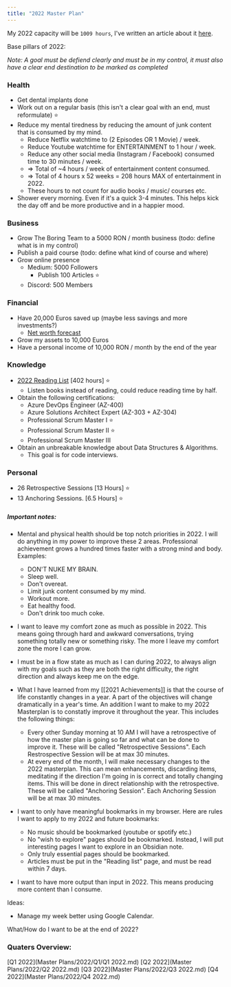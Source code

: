 ```yaml
---
title: "2022 Master Plan"
---
```

My 2022 capacity will be `1009 hours`, I've written an article about it [here](https://theboringteam.com/7-easy-steps-to-know-how-much-you-can-achieve-in-2022-d42bf182a5c8).

Base pillars of 2022:

*Note: A goal must be defiend clearly and must be in my control, it must also have a clear end destination to be marked as completed*

### Health
- Get dental implants done
- Work out on a regular basis (this isn't a clear goal with an end, must reformulate) ⭐
- Reduce my mental tiredness by reducing the amount of junk content that is consumed by my mind.
	- Reduce Netflix watchtime to (2 Episodes OR 1 Movie) / week. 
	- Reduce Youtube watchtime for ENTERTAINMENT to 1 hour / week.
	- Reduce any other social media (Instagram / Facebook) consumed time to 30 minutes / week.
	- => Total of ~4 hours / week of entertainment content consumed.
	- => Total of 4 hours x 52 weeks = 208 hours MAX of entertainment in 2022. 
	- These hours to not count for audio books / music/ courses etc.
- Shower every morning. Even if it's a quick 3-4 minutes. This helps kick the day off and be more productive and in a happier mood.

### Business
- Grow The Boring Team to a 5000 RON / month business (todo: define what is in my control)
- Publish a paid course (todo: define what kind of course and where)
- Grow online presence
	- Medium: 5000 Followers
		- Publish 100 Articles ⭐
	- Discord: 500 Members

### Financial
- Have 20,000 Euros saved up (maybe less savings and more investments?)
	- [Net worth forecast](https://1drv.ms/x/s!ApcHs7l0oRbYgms-eoMdZfG3Rmb0?e=llCl5c)
- Grow my assets to 10,000 Euros
- Have a personal income of 10,000 RON / month by the end of the year

### Knowledge
- [2022 Reading List](https://www.notion.so/c5f483d35ccc4e6fb30d92eff9c00dc9?v=e808a55c2ca1419281e3f91ba0707ab7) [402 hours] ⭐
	- Listen books instead of reading, could reduce reading time by half.
- Obtain the following certifications:
	- Azure DevOps Engineer (AZ-400)
	- Azure Solutions Architect Expert (AZ-303 + AZ-304)
	- Professional Scrum Master I ⭐
	- Professional Scrum Master II ⭐
	- Professional Scrum Master III
- Obtain an unbreakable knowledge about Data Structures & Algorithms.
	- This goal is for code interviews.

### Personal
- 26 Retrospective Sessions [13 Hours] ⭐
- 13 Anchoring Sessions. [6.5 Hours] ⭐

##### Important notes:
- Mental and physical health should be top notch priorities in 2022. I will do anything in my power to improve these 2 areas. Professional achievement grows a hundred times faster with a strong mind and body. Examples:
	- DON'T NUKE MY BRAIN.
	- Sleep well.
	- Don't overeat.
	- Limit junk content consumed by my mind.
	- Workout more.
	- Eat healthy food.
	- Don't drink too much coke.

- I want to leave my comfort zone as much as possible in 2022. This means going through hard and awkward conversations, trying something totally new or something risky. The more I leave my comfort zone the more I can grow.

- I must be in a flow state as much as I can during 2022, to always align with my goals such as they are both the right difficulty, the right direction and always keep me on the edge.

- What I have learned from my [[2021 Achievements]] is that the course of life constantly changes in a year. A part of the objectives will change dramatically in a year's time. An addition I want to make to my 2022 Masterplan is to constatly improve it throughout the year. This includes the following things:
	- Every other Sunday morning at 10 AM I will have a retrospective of how the master plan is going so far and what can be done to improve it. These will be called "Retrospective Sessions". Each Restrospective Session will be at max 30 minutes.
	- At every end of the month, I will make necessary changes to the 2022 masterplan. This can mean enhancements, discarding items, meditating if the direction I'm going in is correct and totally changing items. This will be done in direct relationship with the retrospective. These will be called "Anchoring Session". Each Anchoring Session will be at max 30 minutes.

- I want to only have meaningful bookmarks in my browser. Here are rules I want to apply to my 2022 and future bookmarks:
	- No music should be bookmarked (youtube or spotify etc.)
	- No "wish to explore" pages should be bookmarked. Instead, I will put interesting pages I want to explore in an Obsidian note.
	- Only truly essential pages should be bookmarked.
	- Articles must be put in the "Reading list" page, and must be read within 7 days.

- I want to have more output than input in 2022. This means producing more content than I consume. 

Ideas:
- Manage my week better using Google Calendar.

What/How do I want to be at the end of 2022?

### Quaters Overview:
[Q1 2022](Master Plans/2022/Q1/Q1 2022.md)
[Q2 2022](Master Plans/2022/Q2 2022.md)
[Q3 2022](Master Plans/2022/Q3 2022.md)
[Q4 2022](Master Plans/2022/Q4 2022.md)